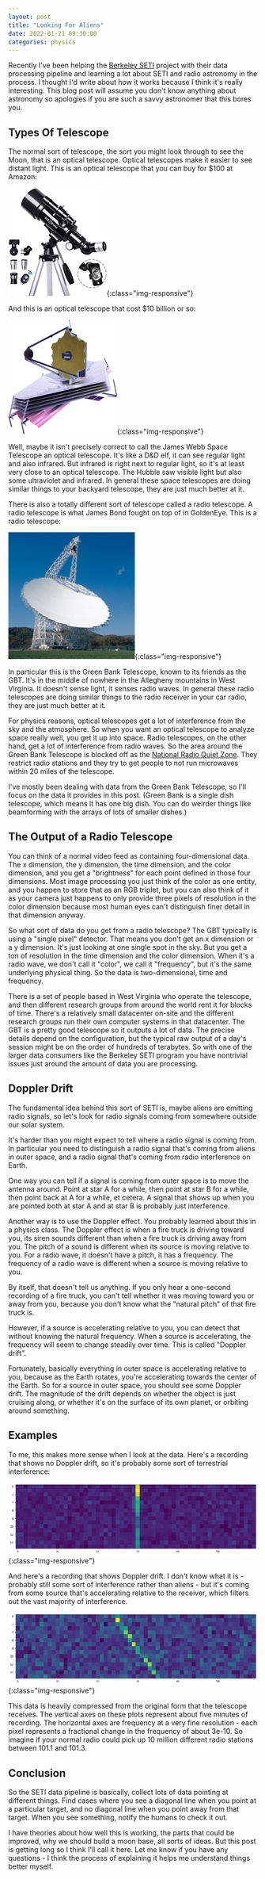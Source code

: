 ```yaml
---
layout: post
title: "Looking For Aliens"
date: 2022-01-21 09:30:00
categories: physics
---
```


Recently I've been helping the [Berkeley
SETI](https://twitter.com/berkeleyseti) project with their data
processing pipeline and learning a lot about SETI and radio astronomy in the
process. I thought I'd write about how it works because I think
it's really interesting. This blog post will assume you don't know
anything about astronomy so apologies if you are such a savvy
astronomer that this bores you.

## Types Of Telescope

The normal sort of telescope, the sort you might look through to see
the Moon, that is an optical telescope. Optical telescopes make it
easier to see distant light. This is an optical telescope that you can
buy for $100 at Amazon:

![normal-telescope](/assets/normal-telescope.jpg){:class="img-responsive"}

And this is an optical telescope that cost $10 billion or so:

![webb-telescope](/assets/webb-telescope.png){:class="img-responsive"}

Well, maybe it isn't precisely correct to call the James Webb Space
Telescope an optical telescope. It's like a D&D elf, it can see
regular light and also infrared. But infrared is right next to regular
light, so it's at least very close to an optical telescope. The Hubble
saw visible light but also some ultraviolet and infrared. In general
these space telescopes are doing similar things to your backyard
telescope, they are just much better at it.

There is also a totally different sort of telescope called a radio
telescope. A radio telescope is what James Bond fought on top of in
GoldenEye. This is a radio telescope:

![green-bank-telescope-small](/assets/green-bank-telescope-small.png){:class="img-responsive"}

In particular this is the Green Bank Telescope, known to its friends
as the GBT. It's in the middle of nowhere in the Allegheny mountains
in West Virginia. It doesn't sense light, it senses radio waves. In
general these radio telescopes are doing similar things to the radio
receiver in your car radio, they are just much better at it.

For physics reasons, optical telescopes get a lot of interference from
the sky and the atmosphere. So when you want an optical telescope to
analyze space really well, you get it up into space. Radio telescopes,
on the other hand, get a lot of interference from radio waves. So the
area around the Green Bank Telescope is blocked off as the [National
Radio Quiet
Zone](https://en.wikipedia.org/wiki/United_States_National_Radio_Quiet_Zone). They
restrict radio stations and they try to get people to not run microwaves
within 20 miles of the telescope.

I've mostly been dealing with data from the Green Bank Telescope, so
I'll focus on the data it provides in this post. (Green Bank is a
single dish telescope, which means it has one big dish. You can do weirder
things like beamforming with the arrays of lots of smaller dishes.)

## The Output of a Radio Telescope

You can think of a normal video feed as containing four-dimensional
data. The x dimension, the y dimension, the time dimension, and the
color dimension, and you get a "brightness" for each point defined in
those four dimensions. Most image processing you just think of the color as
one entity, and you happen to store that as an RGB triplet, but you
can also think of it as your camera just happens to only provide three
pixels of resolution in the color dimension because most human eyes
can't distinguish finer detail in that dimension anyway.

So what sort of data do you get from a radio telescope? The GBT
typically is using a "single pixel" detector. That means you don't get
an x dimension or a y dimension. It's just looking at one single spot
in the sky. But you get a ton of resolution in the time dimension and
the color dimension. When it's a radio wave, we don't call it "color",
we call it "frequency", but it's the same underlying physical
thing. So the data is two-dimensional, time and frequency.

There is a set of people based in West Virginia who operate the
telescope, and then different research groups from around the world
rent it for blocks of time. There's a relatively small datacenter
on-site and the different research groups run their own computer
systems in that datacenter. The GBT is a pretty good telescope so it
outputs a lot of data. The precise details depend on the
configuration, but the typical raw output of a day's session might be
on the order of hundreds of terabytes. So with one of the larger data
consumers like the Berkeley SETI program you have nontrivial issues
just around the amount of data you are processing.

## Doppler Drift

The fundamental idea behind this sort of SETI is, maybe aliens are
emitting radio signals, so let's look for radio signals coming from
somewhere outside our solar system.

It's harder than you might expect to tell where a radio signal is
coming from. In particular you need to distinguish a radio signal
that's coming from aliens in outer space, and a radio signal that's
coming from radio interference on Earth.

One way you can tell if a signal is coming from outer space is
to move the antenna around. Point at star A for a while, then
point at star B for a while, then point back at A for a while, et
cetera. A signal that shows up when you are pointed both at star A and
at star B is probably just interference.

Another way is to use the Doppler effect. You probably learned about
this in a physics class. The Doppler effect is when a fire truck is
driving toward you, its siren sounds different than when a fire truck
is driving away from you. The pitch of a sound is different when its
source is moving relative to you. For a radio wave, it doesn't have a
pitch, it has a frequency. The frequency of a radio wave is different
when a source is moving relative to you.

By itself, that doesn't tell us anything. If you only hear a
one-second recording of a fire truck, you can't tell whether it was
moving toward you or away from you, because you don't know what the
"natural pitch" of that fire truck is.

However, if a source is accelerating relative to you, you can detect
that without knowing the natural frequency. When a source is
accelerating, the frequency will seem to change steadily over
time. This is called "Doppler drift".

Fortunately, basically everything in outer space is accelerating
relative to you, because as the Earth rotates, you're accelerating
towards the center of the Earth. So for a source in outer space, you
should see some Doppler drift. The magnitude of the drift depends on
whether the object is just cruising along, or whether it's on the
surface of its own planet, or orbiting around something.

## Examples

To me, this makes more sense when I look at the data. Here's a
recording that shows no Doppler drift, so it's probably some sort of
terrestrial interference:

![vertical-line](/assets/vertical-line.png){:class="img-responsive"}

And here's a recording that shows Doppler drift. I don't
know what it is - probably still some sort of interference rather than
aliens - but it's coming from some source that's accelerating
relative to the receiver, which filters out the vast majority of
interference.

![diagonal-line](/assets/diagonal-line.png){:class="img-responsive"}

This data is heavily compressed from the original form that the
telescope receives. The vertical axes on these plots represent about five
minutes of recording. The horizontal axes are frequency at a very fine
resolution - each pixel represents a fractional change in the
frequency of about 3e-10. So imagine if your normal radio could pick up 10
million different radio stations between 101.1 and 101.3.

## Conclusion

So the SETI data pipeline is basically, collect lots of
data pointing at different things. Find cases where you see a diagonal
line when you point at a particular target, and no diagonal line when
you point away from that target. When you see something, notify the
humans to check it out.

I have theories about how well this is working, the
parts that could be improved, why we should build a moon base, all
sorts of ideas. But this post is getting long so I think I'll call it
here. Let me know if you have any questions - I think
the process of explaining it helps me understand things better myself.
